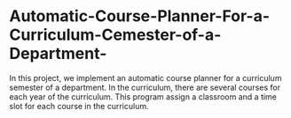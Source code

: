 # Automatic-Course-Planner-For-a-Curriculum-Cemester-of-a-Department-

In this project, we implement an automatic course planner for a curriculum semester of a department. In the curriculum, there are several courses for each year of the curriculum. This program assign a classroom and a time slot for each course in the curriculum.

